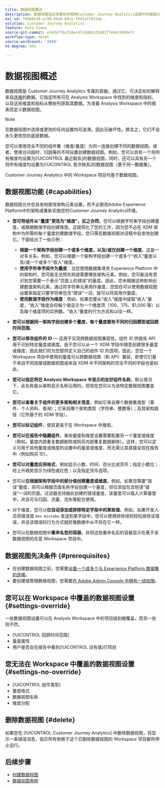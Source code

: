 ```yaml
---
title: 数据视图概述
description: 数据视图指定您要如何解释Customer Journey Analytics连接中的数据元素，如量度、维度、会话等。
exl-id: f69e6e38-ac98-49a6-b0ce-f642af2932ae
solution: Customer Journey Analytics
feature: Data Views
source-git-commit: e7e3affbc710ec4fc8d6b1d14d17feb8c556befc
workflow-type: tm+mt
source-wordcount: '1049'
ht-degree: 95%

---
```


# 数据视图概述

数据视图是 Customer Journey Analytics 专属的容器，通过它，可决定如何解释来自[连接](/help/connections/create-connection.md)的数据。它指定所有可在 Analysis Workspace 中找到的维度和指标，以及这些维度和指标从哪些列获取其数据。为准备 Analysis Workspace 中的报表而定义数据视图。

>[!NOTE]
>
>在数据视图中选择或更改的任何设置均可追溯，因此无破坏性。换言之，它们不会永久更改您的底层数据。

您可以使用完全不同的组件集（维度/量度）为同一连接创建不同的数据视图。或者，使用访问超时、归因等的不同设置创建数据视图。例如，您可以具有一个将所有维度均设置为[!UICONTROL 最近联系]的数据视图，同时，还可以具有另一个将所有维度均设置为[!UICONTROL 首次联系]的数据视图（基于同一数据集）。

Customer Journey Analytics 中的 Workspace 项目均基于数据视图。

## 数据视图功能 {#capabilities}

数据视图允许您自发地更改架构元素设置，而不必更改Adobe Experience Platform中的架构或重新实施您的Customer Journey Analytics环境。

* **您可将组件从“量度”更改为“维度”，反之亦然**。您可以根据字符串字段创建量度，或根据数值字段创建维度。这就简化了您的工作，因为您不必在 XDM 架构中为所需的每个量度创建数值字段。您只需在数据视图对话框中自发地创建它。下面给出了一些示例：
   * **根据一个架构字段创建一个或多个维度，以及/或仅创建一个维度**。这是一对多关系。例如，您可以根据一个架构字段创建一个或多个“收入”量度以及/或一个或多个“收入”维度。
   * **使用字符串字段作为量度**：当您使用数据集填充 Experience Platform 中的架构时，您可能无法预先知道需要哪些架构元素。例如，您可能没有意识到您需要一个表示“页面上的错误”的量度。因此，您未根据这种影响创建数值架构元素。通过将字符串元素用作量度，您现在可以使用数据视图设置来指定只要字符串包含“错误”一词，就可以将其用作量度。
   * **使用数值字段作为维度**：例如，如果您要从“收入”维度中提取“收入”量度，“收入”维度会将每个值显示为一个维度项（$100、$175、$1,000 等）以及每个维度项的实例数。“收入”量度的行为方式和以往一样。

* **您可以根据同一架构字段创建多个量度，每个量度都有不同的归因模型或回顾时间范围**。

* **您可以修改组件的 ID** — 这用于实现跨数据视图兼容性。组件 ID 供报告 API 用于识别特定量度或维度。由于您可以从一个 XDM 字段中随意创建很多量度或维度，因此我们将为您提供定义自己的组件 ID 的选项。因此，您在一个 Workspace 项目中使用的量度可以跨数据视图（和 API）兼容，即使它们基于来自不同连接或数据视图或来自 XDM 中不同架构的完全不同的字段也是如此。

* **您可以指定将在 Analysis Workspace 中显示的友好组件名称**。默认情况下，此名称是从架构显示名称沿用的，但现在您可以为该特定数据视图覆盖它。

* **您可以查看关于组件的更多架构相关信息**，例如它来自哪个数据集类型（事件、个人资料、查询）；它来自哪个架构类型（字符串、整数等）；及其架构路径（它所基于的 XDM 字段）。

* **您可以标记组件**，使其更易于在 Workspace 中搜索。

* **您可以在报告中隐藏组件**。某些量度和维度设置需要配置另一个量度或维度（例如，量度内部重复数据删除或购买内部重复数据删除）。这样，您可以定义可用于其他量度或维度的设置中的量度或维度，而无需让其直接呈现在报告中（例如购买 ID）。

* **您可以对量度应用格式**，例如显示小数、时间、百分比或货币；指定小数位；将上升趋势显示为绿色或红色；以及指定货币选项。

* 您可以&#x200B;**仅根据架构字段中的部分值创建量度或维度**。例如，如果您需要“错误”量度，则可以根据页面名称字段创建一个量度，但仅添加包含短语“错误”一词的页面。过滤器支持据此创建的错误量度，该量度可以插入计算量度中，并且可与归因、流量、流失等配合使用。

* 对于维度，您可以&#x200B;**仅自动添加或排除特定字段中的某些值**。例如，如果开发人员将错误值 `dev mistake` 发送到某字段中，您可以使用排除规则轻松排除该错误，并且该错误的行为方式就好像数据中从不存在它一样。

* 您可以在数据视图中&#x200B;**重命名您的容器**，并将这些重命名后的容器显示在基于该数据视图的任意 Workspace 项目中。

## 数据视图先决条件 {#prerequisites}

* 在创建数据视图之前，您需要[设置一个或多个与 Experience Platform 数据集的连接](/help/connections/create-connection.md)。
* 要创建或管理数据视图，您需要[在 Adobe Admin Console 中拥有一组权限](https://experienceleague.adobe.com/docs/analytics-platform/using/cja-overview/cja-overview.html#admin-access-permissions)。

## 您可以在 Workspace 中覆盖的数据视图设置 {#settings-override}

一些数据视图设置可以在 Analysis Workspace 中的项目级别被覆盖，而另一些则不然。

* [!UICONTROL 回顾时间范围]
* 量度属性
* 用户是否会在报告中看到[!UICONTROL 没有值]行项目

## 您无法在 Workspace 中覆盖的数据视图设置 {#settings-no-override}

* [!UICONTROL 组件类型]
* 量度格式
* 数据视图名称
* 维度分配

## 删除数据视图 {#delete}

如果您在 [!UICONTROL Customer Journey Analytics] 中删除数据视图，将显示一条错误消息，指示所有依赖于这个已删除数据视图的 Workspace 项目都将停止运行。

## 后续步骤

* [创建数据视图](/help/data-views/create-dataview.md)
* [数据视图用例](/help/use-cases/data-views/data-views-usecases.md)
